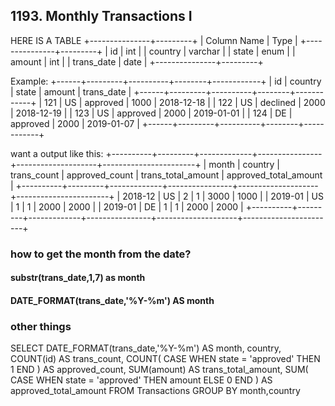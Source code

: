 ## 1193. Monthly Transactions I
HERE IS A TABLE
+---------------+---------+
| Column Name   | Type    |
+---------------+---------+
| id            | int     |
| country       | varchar |
| state         | enum    |
| amount        | int     |
| trans_date    | date    |
+---------------+---------+

Example:
+------+---------+----------+--------+------------+
| id   | country | state    | amount | trans_date |
+------+---------+----------+--------+------------+
| 121  | US      | approved | 1000   | 2018-12-18 |
| 122  | US      | declined | 2000   | 2018-12-19 |
| 123  | US      | approved | 2000   | 2019-01-01 |
| 124  | DE      | approved | 2000   | 2019-01-07 |
+------+---------+----------+--------+------------+

want a output like this:
+----------+---------+-------------+----------------+--------------------+-----------------------+
| month    | country | trans_count | approved_count | trans_total_amount | approved_total_amount |
+----------+---------+-------------+----------------+--------------------+-----------------------+
| 2018-12  | US      | 2           | 1              | 3000               | 1000                  |
| 2019-01  | US      | 1           | 1              | 2000               | 2000                  |
| 2019-01  | DE      | 1           | 1              | 2000               | 2000                  |
+----------+---------+-------------+----------------+--------------------+-----------------------+

### how to get the month from the date?
#### substr(trans_date,1,7) as month
#### DATE_FORMAT(trans_date,'%Y-%m') AS month

### other things
SELECT
    DATE_FORMAT(trans_date,'%Y-%m') AS month,
    country,
    COUNT(id) AS trans_count,
    COUNT(
        CASE WHEN state = 'approved'
        THEN 1
        END
    ) AS approved_count,
    SUM(amount) AS trans_total_amount,
    SUM(
        CASE WHEN state = 'approved'
        THEN amount
        ELSE 0
        END
    ) AS approved_total_amount
FROM Transactions
GROUP BY month,country